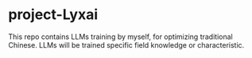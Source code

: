 # project-Lyxai
This repo contains LLMs training by myself, for optimizing traditional Chinese. LLMs will be trained specific field knowledge or characteristic.
